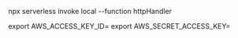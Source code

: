 npx serverless invoke local --function httpHandler

export AWS_ACCESS_KEY_ID= 
export AWS_SECRET_ACCESS_KEY= 
